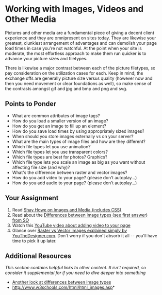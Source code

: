 # Working with Images, Videos and Other Media

Pictures and other media are a fundamental piece of giving a decent client experience and they are omnipresent on sites today. They are likewise your greatest, clunkiest arrangement of advantages and can demolish your page load times in case you're not watchful. At the point when your site is moderate, the most effortless approach to make them run quicker is to advance your picture sizes and filetypes. 

There is likewise a major contrast between each of the picture filetypes, so pay consideration on the utilization cases for each. Keep in mind, the exchange offs are generally picture size versus quality (however now and then you need movement or clear foundations as well), so make sense of the contrasts amongst gif and jpg and bmp and png and svg.

## Points to Ponder 

* What are common attributes of image tags?
* How do you load a smaller version of an image?
* How do you get an image to fill up an element?
* How do you save load times by using appropriately sized images?  
* When should you store images externally vs on your server?
* What are the main types of image files and how are they different?
* Which file types let you use animation?
* Which file types let you use transparent colors?
* Which file types are best for photos?  Graphics?
* Which file type lets you scale an image as big as you want without affecting file size (and why)?
* What's the difference between raster and vector images?
* How do you add video to your page? (please don't autoplay...)
* How do you add audio to your page? (please don't autoplay...)

## Your Assignment

1. Read [Shay Howe on Images and Media (includes CSS)](http://learn.shayhowe.com/html-css/images-audio-video)
2. Read about the [Differences between image types (see first answer) from SO](http://stackoverflow.com/questions/2336522/png-vs-gif-vs-jpeg-when-best-to-use)
3. Watch this [YouTube video about adding video to your page](https://www.youtube.com/watch?v=4I1WgJz_lmA)
4. Glance over [Raster vs Vector images explained simply by YouTheDesigner.com](http://www.youthedesigner.com/2012/08/12/how-to-explain-raster-vs-vector-to-your-clients/).  Don't worry if you don't absorb it all -- you'll have time to pick it up later.


## Additional Resources

*This section contains helpful links to other content. It isn't required, so consider it supplemental for if you need to dive deeper into something*

* [Another look at differences between image types](http://www.practicalecommerce.com/articles/1821-Image-Formats-What-s-the-Difference-Between-JPG-GIF-PNG-)
* http://www.w3schools.com/html/html_images.asp*

